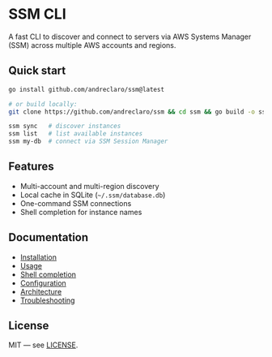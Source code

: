 # SSM CLI

A fast CLI to discover and connect to servers via AWS Systems Manager (SSM) across multiple AWS accounts and regions.

## Quick start

```bash
go install github.com/andreclaro/ssm@latest

# or build locally:
git clone https://github.com/andreclaro/ssm && cd ssm && go build -o ssm .
```

```bash
ssm sync   # discover instances
ssm list   # list available instances
ssm my-db  # connect via SSM Session Manager
```

## Features

- Multi-account and multi-region discovery
- Local cache in SQLite (`~/.ssm/database.db`)
- One-command SSM connections
- Shell completion for instance names

## Documentation

- [Installation](docs/installation.md)
- [Usage](docs/usage.md)
- [Shell completion](docs/completion.md)
- [Configuration](docs/configuration.md)
- [Architecture](docs/architecture.md)
- [Troubleshooting](docs/troubleshooting.md)

## License

MIT — see [LICENSE](LICENSE).
